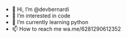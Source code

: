 - 👋 Hi, I’m @devbernardi
- 👀 I’m interested in code
- 🌱 I’m currently learning python
- 📫 How to reach me wa.me/6281290612352

<!---
devbernardi/devbernardi is a ✨ special ✨ repository because its `README.md` (this file) appears on your GitHub profile.
You can click the Preview link to take a look at your changes.
--->
